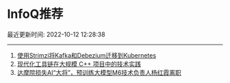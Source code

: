 # InfoQ推荐

最近更新时间: 2022-10-12 12:28:38

--- 
1. [使用Strimzi将Kafka和Debezium迁移到Kubernetes](https://www.infoq.cn/article/ElNtSM5ISobpMB8fMC0j) 
2. [现代化工具链在大规模 C++ 项目中的技术实践](https://www.infoq.cn/article/KsctTt5cIpCCl5T2SmtJ) 
3. [达摩院损失AI“大将”，预训练大模型M6技术负责人杨红霞离职](https://www.infoq.cn/article/DXPyv0mf6q09hmWtNxEV) 

